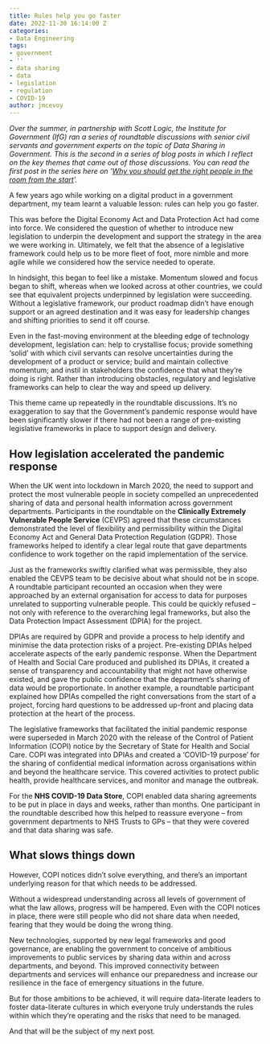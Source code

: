 ```yaml
---
title: Rules help you go faster
date: 2022-11-30 16:14:00 Z
categories:
- Data Engineering
tags:
- government
- ''
- data sharing
- data
- legislation
- regulation
- COVID-19
author: jmcevoy
---
```


*Over the summer, in partnership with Scott Logic, the Institute for Government (IfG) ran a series of roundtable discussions with senior civil servants and government experts on the topic of Data Sharing in Government. This is the second in a series of blog posts in which I reflect on the key themes that came out of those discussions. You can read the first post in the series here on '[Why you should get the right people in the room from the start](https://blog.scottlogic.com/2022/11/18/why-you-should-get-the-right-people-in-the-room-from-the-start.html)'.*

A few years ago while working on a digital product in a government department, my team learnt a valuable lesson: rules can help you go faster.

This was before the Digital Economy Act and Data Protection Act had come into force. We considered the question of whether to introduce new legislation to underpin the development and support the strategy in the area we were working in. Ultimately, we felt that the absence of a legislative framework could help us to be more fleet of foot, more nimble and more agile while we considered how the service needed to operate.

In hindsight, this began to feel like a mistake. Momentum slowed and focus began to shift, whereas when we looked across at other countries, we could see that equivalent projects underpinned by legislation were succeeding. Without a legislative framework, our product roadmap didn’t have enough support or an agreed destination and it was easy for leadership changes and shifting priorities to send it off course.

Even in the fast-moving environment at the bleeding edge of technology development, legislation can: help to crystallise focus; provide something ‘solid’ with which civil servants can resolve uncertainties during the development of a product or service; build and maintain collective momentum; and instil in stakeholders the confidence that what they’re doing is right. Rather than introducing obstacles, regulatory and legislative frameworks can help to clear the way and speed up delivery.

This theme came up repeatedly in the roundtable discussions. It’s no exaggeration to say that the Government’s pandemic response would have been significantly slower if there had not been a range of pre-existing legislative frameworks in place to support design and delivery.

## How legislation accelerated the pandemic response

When the UK went into lockdown in March 2020, the need to support and protect the most vulnerable people in society compelled an unprecedented sharing of data and personal health information across government departments. Participants in the roundtable on the **Clinically Extremely Vulnerable People Service** (CEVPS) agreed that these circumstances demonstrated the level of flexibility and permissibility within the Digital Economy Act and General Data Protection Regulation (GDPR). Those frameworks helped to identify a clear legal route that gave departments confidence to work together on the rapid implementation of the service.

Just as the frameworks swiftly clarified what was permissible, they also enabled the CEVPS team to be decisive about what should not be in scope. A roundtable participant recounted an occasion when they were approached by an external organisation for access to data for purposes unrelated to supporting vulnerable people. This could be quickly refused – not only with reference to the overarching legal frameworks, but also the Data Protection Impact Assessment (DPIA) for the project.

DPIAs are required by GDPR and provide a process to help identify and minimise the data protection risks of a project. Pre-existing DPIAs helped accelerate aspects of the early pandemic response. When the Department of Health and Social Care produced and published its DPIAs, it created a sense of transparency and accountability that might not have otherwise existed, and gave the public confidence that the department’s sharing of data would be proportionate. In another example, a roundtable participant explained how DPIAs compelled the right conversations from the start of a project, forcing hard questions to be addressed up-front and placing data protection at the heart of the process.

The legislative frameworks that facilitated the initial pandemic response were superseded in March 2020 with the release of the Control of Patient Information (COPI) notice by the Secretary of State for Health and Social Care. COPI was integrated into DPIAs and created a ‘COVID-19 purpose’ for the sharing of confidential medical information across organisations within and beyond the healthcare service. This covered activities to protect public health, provide healthcare services, and monitor and manage the outbreak.

For the **NHS COVID-19 Data Store**, COPI enabled data sharing agreements to be put in place in days and weeks, rather than months. One participant in the roundtable described how this helped to reassure everyone – from government departments to NHS Trusts to GPs – that they were covered and that data sharing was safe.

## What slows things down

However, COPI notices didn’t solve everything, and there’s an important underlying reason for that which needs to be addressed.

Without a widespread understanding across all levels of government of what the law allows, progress will be hampered. Even with the COPI notices in place, there were still people who did not share data when needed, fearing that they would be doing the wrong thing.

New technologies, supported by new legal frameworks and good governance, are enabling the government to conceive of ambitious improvements to public services by sharing data within and across departments, and beyond. This improved connectivity between departments and services will enhance our preparedness and increase our resilience in the face of emergency situations in the future.

But for those ambitions to be achieved, it will require data-literate leaders to foster data-literate cultures in which everyone truly understands the rules within which they’re operating and the risks that need to be managed.

And that will be the subject of my next post.